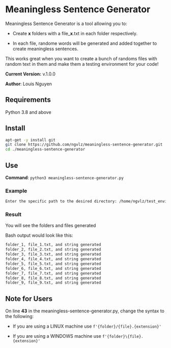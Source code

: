 # Meaningless Sentence Generator

Meaningless Sentence Generator is a tool allowing you to:

* Create **x** folders with a file_**x**.txt in each folder respectively.

* In each file, randome words will be generated and added together to create meaningless sentences.

This works great when you want to create a bunch of randoms files with random text in them and make them a testing environment for your code!

**Current Version:** v.1.0.0

**Author**: Louis Nguyen

## Requirements

Python 3.8 and above

## Install

```bash
apt-get -y install git
git clone https://github.com/ngvlz/meaningless-sentence-generator.git
cd ./meaningless-sentence-generator
```

## Use

**Command**: `python3 meaningless-sentence-generator.py`

### Example

```bash
Enter the specific path to the desired directory: /home/ngvlz/test_environment
```

### Result

You will see the folders and files generated

Bash output would look like this:

```bash
folder_1, file_1.txt, and string generated
folder_2, file_2.txt, and string generated
folder_3, file_3.txt, and string generated
folder_4, file_4.txt, and string generated
folder_5, file_5.txt, and string generated
folder_6, file_6.txt, and string generated
folder_7, file_7.txt, and string generated
folder_8, file_8.txt, and string generated
folder_9, file_9.txt, and string generated
```

## Note for Users

On line **43** in the meaningless-sentence-generator.py, change the syntax to the following:

* If you are using a LINUX machine use `f'{folder}/{file}.{extension}'`

* If you are using a WINDOWS machine use `f'{folder}\{file}.{extension}'`
